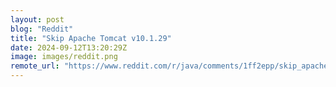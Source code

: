 ```yaml
---
layout: post
blog: "Reddit"
title: "Skip Apache Tomcat v10.1.29"
date: 2024-09-12T13:20:29Z
image: images/reddit.png
remote_url: "https://www.reddit.com/r/java/comments/1ff2epp/skip_apache_tomcat_v10129/"
---
```


